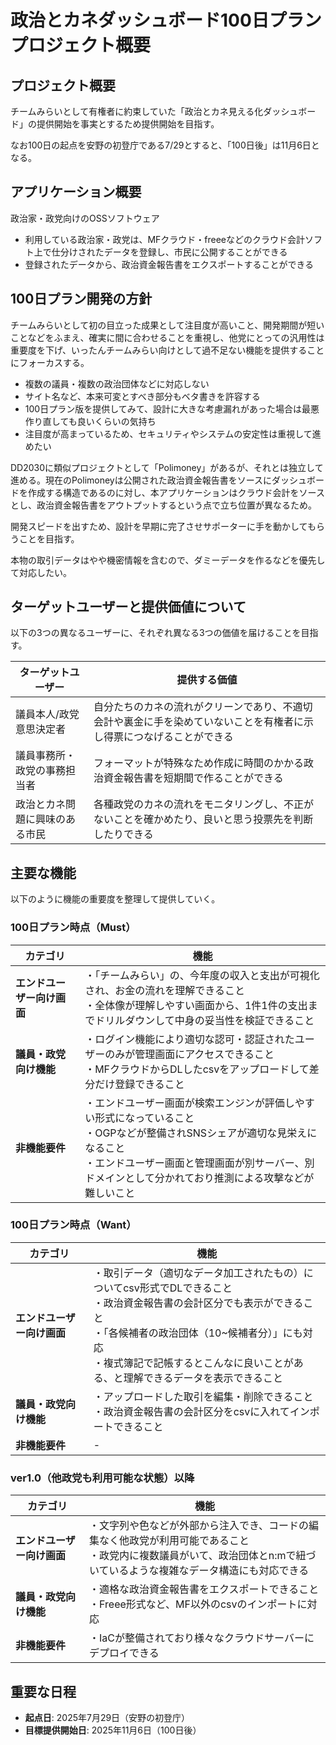 # 政治とカネダッシュボード100日プランプロジェクト概要

## プロジェクト概要

チームみらいとして有権者に約束していた「政治とカネ見える化ダッシュボード」の提供開始を事実とするため提供開始を目指す。

なお100日の起点を安野の初登庁である7/29とすると、「100日後」は11月6日となる。

## アプリケーション概要

政治家・政党向けのOSSソフトウェア

- 利用している政治家・政党は、MFクラウド・freeeなどのクラウド会計ソフト上で仕分けされたデータを登録し、市民に公開することができる
- 登録されたデータから、政治資金報告書をエクスポートすることができる

## 100日プラン開発の方針

チームみらいとして初の目立った成果として注目度が高いこと、開発期間が短いことなどをふまえ、確実に間に合わせることを重視し、他党にとっての汎用性は重要度を下げ、いったんチームみらい向けとして過不足ない機能を提供することにフォーカスする。

- 複数の議員・複数の政治団体などに対応しない
- サイト名など、本来可変とすべき部分もベタ書きを許容する
- 100日プラン版を提供してみて、設計に大きな考慮漏れがあった場合は最悪作り直しても良いくらいの気持ち
- 注目度が高まっているため、セキュリティやシステムの安定性は重視して進めたい

DD2030に類似プロジェクトとして「Polimoney」があるが、それとは独立して進める。現在のPolimoneyは公開された政治資金報告書をソースにダッシュボードを作成する構造であるのに対し、本アプリケーションはクラウド会計をソースとし、政治資金報告書をアウトプットするという点で立ち位置が異なるため。

開発スピードを出すため、設計を早期に完了させサポーターに手を動かしてもらうことを目指す。

本物の取引データはやや機密情報を含むので、ダミーデータを作るなどを優先して対応したい。

## ターゲットユーザーと提供価値について

以下の3つの異なるユーザーに、それぞれ異なる3つの価値を届けることを目指す。

| ターゲットユーザー | 提供する価値 |
|-------------------|--------------|
| 議員本人/政党意思決定者 | 自分たちのカネの流れがクリーンであり、不適切会計や裏金に手を染めていないことを有権者に示し得票につなげることができる |
| 議員事務所・政党の事務担当者 | フォーマットが特殊なため作成に時間のかかる政治資金報告書を短期間で作ることができる |
| 政治とカネ問題に興味のある市民 | 各種政党のカネの流れをモニタリングし、不正がないことを確かめたり、良いと思う投票先を判断したりできる |

## 主要な機能

以下のように機能の重要度を整理して提供していく。

### 100日プラン時点（Must）

| カテゴリ | 機能 |
|----------|------|
| **エンドユーザー向け画面** | ・「チームみらい」の、今年度の収入と支出が可視化され、お金の流れを理解できること<br>・全体像が理解しやすい画面から、1件1件の支出までドリルダウンして中身の妥当性を検証できること |
| **議員・政党向け機能** | ・ログイン機能により適切な認可・認証されたユーザーのみが管理画面にアクセスできること<br>・MFクラウドからDLしたcsvをアップロードして差分だけ登録できること |
| **非機能要件** | ・エンドユーザー画面が検索エンジンが評価しやすい形式になっていること<br>・OGPなどが整備されSNSシェアが適切な見栄えになること<br>・エンドユーザー画面と管理画面が別サーバー、別ドメインとして分かれており推測による攻撃などが難しいこと |

### 100日プラン時点（Want）

| カテゴリ | 機能 |
|----------|------|
| **エンドユーザー向け画面** | ・取引データ（適切なデータ加工されたもの）についてcsv形式でDLできること<br>・政治資金報告書の会計区分でも表示ができること<br>・「各候補者の政治団体（10~候補者分）」にも対応<br>・複式簿記で記帳するとこんなに良いことがある、と理解できるデータを表示できること |
| **議員・政党向け機能** | ・アップロードした取引を編集・削除できること<br>・政治資金報告書の会計区分をcsvに入れてインポートできること |
| **非機能要件** | - |

### ver1.0（他政党も利用可能な状態）以降

| カテゴリ | 機能 |
|----------|------|
| **エンドユーザー向け画面** | ・文字列や色などが外部から注入でき、コードの編集なく他政党が利用可能であること<br>・政党内に複数議員がいて、政治団体とn:mで紐づいているような複雑なデータ構造にも対応できる |
| **議員・政党向け機能** | ・適格な政治資金報告書をエクスポートできること<br>・Freee形式など、MF以外のcsvのインポートに対応 |
| **非機能要件** | ・IaCが整備されており様々なクラウドサーバーにデプロイできる |

## 重要な日程

- **起点日**: 2025年7月29日（安野の初登庁）
- **目標提供開始日**: 2025年11月6日（100日後）
